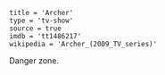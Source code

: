 ```
title = 'Archer'
type = 'tv-show'
source = true
imdb = 'tt1486217'
wikipedia = 'Archer_(2009_TV_series)'
```

Danger zone.
